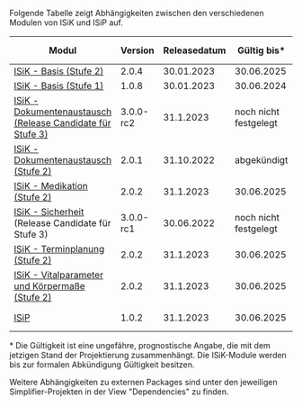 Folgende Tabelle zeigt Abhängigkeiten zwischen den verschiedenen Modulen von ISiK und ISiP auf.

| **Modul**                     | **Version** | **Releasedatum** |**Gültig bis\*** | **Verpflichtend ab** | **Abkündigungsdatum** | **Abhängigkeiten** |
|-----------------------------------|-------------|------------------|-----------------------|---------|-------|--------------------|
| [ISiK - Basis (Stufe 2)](https://simplifier.net/isik)    |     2.0.4        |    30.01.2023        |  30.06.2025 | 01.07.2024 |      -    |     |
| [ISiK - Basis (Stufe 1)](https://simplifier.net/isik-basis-1)    |       1.0.8      |     30.01.2023              |   30.06.2024 |  30.08.2023 | -     |        |
|[ISiK - Dokumentenaustausch (Release Candidate für Stufe 3)](https://simplifier.net/spec-isik-dokumentenaustausch)    |     3.0.0-rc2       |      31.1.2023      |   noch nicht festgelegt |    noch nicht festgelegt|    -    |  [ISiK - Basis (Stufe 2)](https://simplifier.net/isik)   |
|[ISiK - Dokumentenaustausch (Stufe 2)](https://gematik.github.io/spec-ISiK-Dokumentenaustausch/IG/2.0.1/ImplementationGuide-markdown-Einfuehrung.html)    |     2.0.1       |      31.10.2022      |   abgekündigt  |abgekündigt | 1.2.2023   |
| [ISiK - Medikation (Stufe 2)](https://simplifier.net/spec-isik-medikation)    | 2.0.2 |          31.1.2023        |  30.06.2025 |  01.07.2024  |   -    |    [ISiK - Basis (Stufe 2)](https://simplifier.net/isik)   |
[ISiK - Sicherheit ](https://simplifier.net/spec-isik-sicherheit) (Release Candidate für Stufe 3)    |    3.0.0-rc1       |     30.06.2022       |    noch nicht festgelegt |    noch nicht festgelegt |  -    |    |
| [ISiK - Terminplanung (Stufe 2)](https://simplifier.net/spec-isik-terminplanung)    |     2.0.2        |    31.1.2023        |  30.06.2025 |    01.07.2024  |   -    |  [ISiK - Basis (Stufe 2)](https://simplifier.net/isik)    |
| [ISiK - Vitalparameter und Körpermaße (Stufe 2)](https://simplifier.net/spec-isik-vitalparameter-und-koerpermasse)   |        2.0.2     |    31.1.2023    |   30.06.2025 | 01.07.2024  | -      | [ISiK - Basis (Stufe 2)](https://simplifier.net/isik)  |
| [ISiP](https://simplifier.net/isip)     |       1.0.2      |       31.1.2023           | 30.06.2025 |   01.07.2024  |  -   |   [ISiK - Basis (Stufe 2)](https://simplifier.net/isik)     |

\* Die Gültigkeit ist eine ungefähre, prognostische Angabe, die mit dem jetzigen Stand der Projektierung zusammenhängt. Die ISiK-Module werden bis zur formalen Abkündigung Gültigkeit besitzen.

Weitere Abhängigkeiten zu externen Packages sind unter den jeweiligen Simplifier-Projekten in der View "Dependencies" zu finden.
